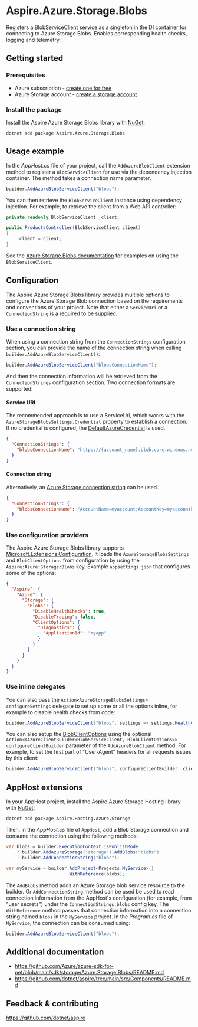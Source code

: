 # Aspire.Azure.Storage.Blobs

Registers a [BlobServiceClient](https://learn.microsoft.com/dotnet/api/azure.storage.blobs.blobserviceclient) service as a singleton in the DI container for connecting to Azure Storage Blobs. Enables corresponding health checks, logging and telemetry.

## Getting started

### Prerequisites

- Azure subscription - [create one for free](https://azure.microsoft.com/free/)
- Azure Storage account - [create a storage account](https://learn.microsoft.com/azure/storage/common/storage-account-create)

### Install the package

Install the Aspire Azure Storage Blobs library with [NuGet](https://www.nuget.org):

```dotnetcli
dotnet add package Aspire.Azure.Storage.Blobs
```

## Usage example

In the _AppHost.cs_ file of your project, call the `AddAzureBlobClient` extension method to register a `BlobServiceClient` for use via the dependency injection container. The method takes a connection name parameter.

```csharp
builder.AddAzureBlobServiceClient("blobs");
```

You can then retrieve the `BlobServiceClient` instance using dependency injection. For example, to retrieve the client from a Web API controller:

```csharp
private readonly BlobServiceClient _client;

public ProductsController(BlobServiceClient client)
{
    _client = client;
}
```

See the [Azure.Storage.Blobs documentation](https://github.com/Azure/azure-sdk-for-net/blob/main/sdk/storage/Azure.Storage.Blobs/README.md) for examples on using the `BlobServiceClient`.

## Configuration

The Aspire Azure Storage Blobs library provides multiple options to configure the Azure Storage Blob connection based on the requirements and conventions of your project. Note that either a `ServiceUri` or a `ConnectionString` is a required to be supplied.

### Use a connection string

When using a connection string from the `ConnectionStrings` configuration section, you can provide the name of the connection string when calling `builder.AddAzureBlobServiceClient()`:

```csharp
builder.AddAzureBlobServiceClient("blobsConnectionName");
```

And then the connection information will be retrieved from the `ConnectionStrings` configuration section. Two connection formats are supported:

#### Service URI

The recommended approach is to use a ServiceUri, which works with the `AzureStorageBlobsSettings.Credential` property to establish a connection. If no credential is configured, the [DefaultAzureCredential](https://learn.microsoft.com/dotnet/api/azure.identity.defaultazurecredential) is used.

```json
{
  "ConnectionStrings": {
    "blobsConnectionName": "https://{account_name}.blob.core.windows.net/"
  }
}
```

#### Connection string

Alternatively, an [Azure Storage connection string](https://learn.microsoft.com/azure/storage/common/storage-configure-connection-string) can be used.

```json
{
  "ConnectionStrings": {
    "blobsConnectionName": "AccountName=myaccount;AccountKey=myaccountkey"
  }
}
```

### Use configuration providers

The Aspire Azure Storage Blobs library supports [Microsoft.Extensions.Configuration](https://learn.microsoft.com/dotnet/api/microsoft.extensions.configuration). It loads the `AzureStorageBlobsSettings` and `BlobClientOptions` from configuration by using the `Aspire:Azure:Storage:Blobs` key. Example `appsettings.json` that configures some of the options:

```json
{
  "Aspire": {
    "Azure": {
      "Storage": {
        "Blobs": {
          "DisableHealthChecks": true,
          "DisableTracing": false,
          "ClientOptions": {
            "Diagnostics": {
              "ApplicationId": "myapp"
            }
          }
        }
      }
    }
  }
}
```

### Use inline delegates

You can also pass the `Action<AzureStorageBlobsSettings> configureSettings` delegate to set up some or all the options inline, for example to disable health checks from code:

```csharp
builder.AddAzureBlobServiceClient("blobs", settings => settings.HealthChecks = false);
```

You can also setup the [BlobClientOptions](https://learn.microsoft.com/dotnet/api/azure.storage.blobs.blobclientoptions) using the optional `Action<IAzureClientBuilder<BlobServiceClient, BlobClientOptions>> configureClientBuilder` parameter of the `AddAzureBlobClient` method. For example, to set the first part of "User-Agent" headers for all requests issues by this client:

```csharp
builder.AddAzureBlobServiceClient("blobs", configureClientBuilder: clientBuilder => clientBuilder.ConfigureOptions(options => options.Diagnostics.ApplicationId = "myapp"));
```

## AppHost extensions

In your AppHost project, install the Aspire Azure Storage Hosting library with [NuGet](https://www.nuget.org):

```dotnetcli
dotnet add package Aspire.Hosting.Azure.Storage
```

Then, in the _AppHost.cs_ file of `AppHost`, add a Blob Storage connection and consume the connection using the following methods:

```csharp
var blobs = builder.ExecutionContext.IsPublishMode
    ? builder.AddAzureStorage("storage").AddBlobs("blobs")
    : builder.AddConnectionString("blobs");

var myService = builder.AddProject<Projects.MyService>()
                       .WithReference(blobs);
```

The `AddBlobs` method adds an Azure Storage blob service resource to the builder. Or `AddConnectionString` method can be used be used to read connection information from the AppHost's configuration (for example, from "user secrets") under the `ConnectionStrings:blobs` config key. The `WithReference` method passes that connection information into a connection string named `blobs` in the `MyService` project. In the _Program.cs_ file of `MyService`, the connection can be consumed using:

```csharp
builder.AddAzureBlobServiceClient("blobs");
```

## Additional documentation

* https://github.com/Azure/azure-sdk-for-net/blob/main/sdk/storage/Azure.Storage.Blobs/README.md
* https://github.com/dotnet/aspire/tree/main/src/Components/README.md

## Feedback & contributing

https://github.com/dotnet/aspire
